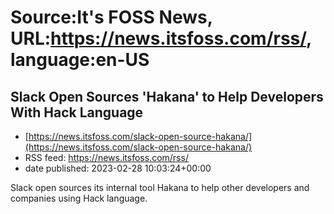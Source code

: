 # Source:It's FOSS News, URL:https://news.itsfoss.com/rss/, language:en-US

## Slack Open Sources 'Hakana' to Help Developers With Hack Language
 - [https://news.itsfoss.com/slack-open-source-hakana/](https://news.itsfoss.com/slack-open-source-hakana/)
 - RSS feed: https://news.itsfoss.com/rss/
 - date published: 2023-02-28 10:03:24+00:00

Slack open sources its internal tool Hakana to help other developers and companies using Hack language.

